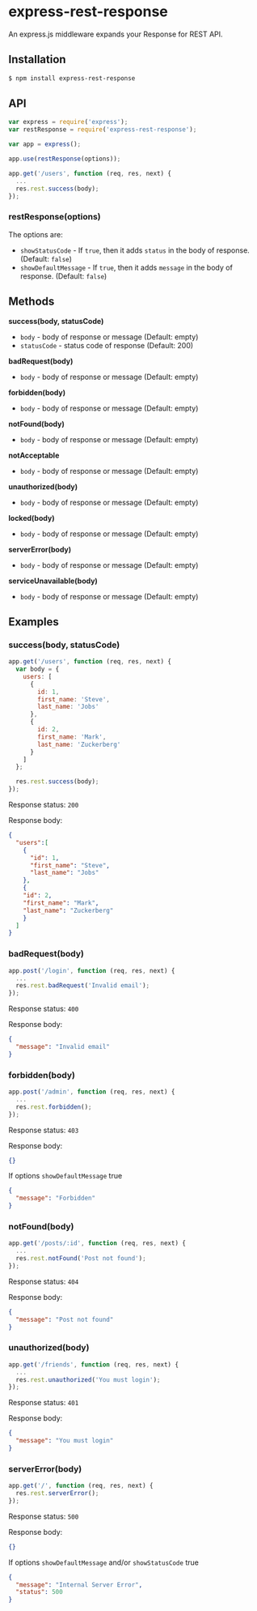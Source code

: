 # express-rest-response

An express.js middleware expands your Response for REST API.

## Installation

```sh
$ npm install express-rest-response
```

## API

```js
var express = require('express');
var restResponse = require('express-rest-response');

var app = express();

app.use(restResponse(options));

app.get('/users', function (req, res, next) {
  ...
  res.rest.success(body);
});

```

### restResponse(options)

The options are:
- `showStatusCode` - If `true`, then it adds `status` in the body of response. (Default: `false`)
- `showDefaultMessage` - If `true`, then it adds `message` in the body of response. (Default: `false`)

## Methods

**success(body, statusCode)**
  - `body` - body of response or message (Default: empty)
  - `statusCode` - status code of response (Default: 200)

**badRequest(body)**
  - `body` - body of response or message (Default: empty)

**forbidden(body)**
  - `body` - body of response or message (Default: empty)

**notFound(body)**
  - `body` - body of response or message (Default: empty)

**notAcceptable**
  - `body` - body of response or message (Default: empty)

**unauthorized(body)**
  - `body` - body of response or message (Default: empty)

**locked(body)**
  - `body` - body of response or message (Default: empty)

**serverError(body)**
  - `body` - body of response or message (Default: empty)

**serviceUnavailable(body)**
  - `body` - body of response or message (Default: empty)

## Examples

### success(body, statusCode)

```js
app.get('/users', function (req, res, next) {
  var body = {
    users: [
      {
        id: 1,
        first_name: 'Steve',
        last_name: 'Jobs'
      },
      {
        id: 2,
        first_name: 'Mark',
        last_name: 'Zuckerberg'
      }
    ]
  };

  res.rest.success(body);
});
```

Response status: `200`

Response body:

```json
{
  "users":[
    {
      "id": 1,
      "first_name": "Steve",
      "last_name": "Jobs"
    },
    {
    "id": 2,
    "first_name": "Mark",
    "last_name": "Zuckerberg"
    }
  ]
}
```

### badRequest(body)

```js
app.post('/login', function (req, res, next) {
  ...
  res.rest.badRequest('Invalid email');
});
```

Response status: `400`

Response body:

```json
{
  "message": "Invalid email"
}
```

### forbidden(body)

```js
app.post('/admin', function (req, res, next) {
  ...
  res.rest.forbidden();
});
```

Response status: `403`

Response body:

```json
{}
```

If options `showDefaultMessage` true

```json
{
  "message": "Forbidden"
}
```

### notFound(body)

```js
app.get('/posts/:id', function (req, res, next) {
  ...
  res.rest.notFound('Post not found');
});
```

Response status: `404`

Response body:

```json
{
  "message": "Post not found"
}
```

### unauthorized(body)

```js
app.get('/friends', function (req, res, next) {
  ...
  res.rest.unauthorized('You must login');
});
```

Response status: `401`

Response body:

```json
{
  "message": "You must login"
}
```

### serverError(body)

```js
app.get('/', function (req, res, next) {
  res.rest.serverError();
});
```

Response status: `500`

Response body:

```json
{}
```

If options `showDefaultMessage` and/or `showStatusCode` true

```json
{
  "message": "Internal Server Error",
  "status": 500
}
```
